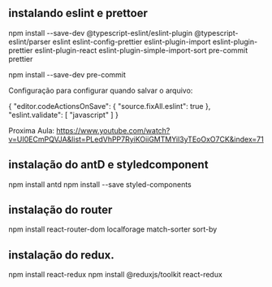 ## instalando eslint e prettoer

npm install --save-dev @typescript-eslint/eslint-plugin @typescript-eslint/parser eslint eslint-config-prettier eslint-plugin-import eslint-plugin-prettier eslint-plugin-react eslint-plugin-simple-import-sort pre-commit prettier

npm install --save-dev pre-commit

Configuração para configurar quando salvar o arquivo:

{
"editor.codeActionsOnSave": {
"source.fixAll.eslint": true
},
"eslint.validate": [
"javascript"
]
}

Proxima Aula: https://www.youtube.com/watch?v=UI0ECmPQVJA&list=PLedVhPP7RyiKOiiGMTMYil3yTEoOxO7CK&index=71

## instalação do antD e styledcomponent

npm install antd
npm install --save styled-components

## instalação do router

npm install react-router-dom localforage match-sorter sort-by

## instalação do redux.

npm install react-redux
npm install @reduxjs/toolkit react-redux
